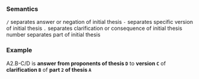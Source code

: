### Semantics

`/` separates answer or negation of initial thesis
`-` separates specific version of initial thesis
`.` separates clarification or consequence of initial thesis
number separates part of initial thesis

### Example

A2.B-C/D is **answer from proponents of thesis `D`** to **version `C`** of **clarification `B`** of **part `2` of thesis `A`**

